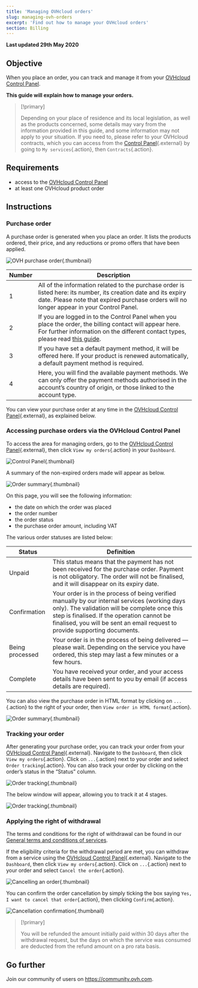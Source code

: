 ```yaml
---
title: 'Managing OVHcloud orders'
slug: managing-ovh-orders
excerpt: 'Find out how to manage your OVHcloud orders'
section: Billing
---
```


**Last updated 29th May 2020**

## Objective

When you place an order, you can track and manage it from your [OVHcloud Control Panel](https://www.ovh.com/auth/?action=gotomanager).

**This guide will explain how to manage your orders.**

> [!primary]
>
> Depending on your place of residence and its local legislation, as well as the products concerned, some details may vary from the information provided in this guide, and some information may not apply to your situation. If you need to, please refer to your OVHcloud contracts, which you can access from the [Control Panel](https://www.ovh.com/auth/?action=gotomanager){.external} by going to `My services`{.action}, then `Contracts`{.action}.
>

## Requirements

- access to the [OVHcloud Control Panel](https://www.ovh.com/auth/?action=gotomanager)
- at least one OVHcloud product order


## Instructions

### Purchase order

A purchase order is generated when you place an order. It lists the products ordered, their price, and any reductions or promo offers that have been applied.

![OVH purchase order](images/order01.png){.thumbnail}

|Number|Description|
|---|---|
|1|All of the information related to the purchase order is listed here: its number, its creation date and its expiry date. Please note that expired purchase orders will no longer appear in your Control Panel.|
|2|If you are logged in to the Control Panel when you place the order, the billing contact will appear here. For further information on the different contact types, please read [this guide](../../customer/managing-contacts/).|
|3|If you have set a default payment method, it will be offered here. If your product is renewed automatically, a default payment method is required.|
|4|Here, you will find the available payment methods. We can only offer the payment methods authorised in the account’s country of origin, or those linked to the account type.|

You can view your purchase order at any time in the [OVHcloud Control Panel](https://www.ovh.com/auth/?action=gotomanager){.external}, as explained below.

### Accessing purchase orders via the OVHcloud Control Panel

To access the area for managing orders, go to the [OVHcloud Control Panel](https://www.ovh.com/auth/?action=gotomanager){.external}, then click `View my orders`{.action} in your `Dashboard`.

![Control Panel](images/huborders.png){.thumbnail}

A summary of the non-expired orders made will appear as below.

![Order summary](images/order03.png){.thumbnail}

On this page, you will see the following information:

- the date on which the order was placed
- the order number
- the order status
- the purchase order amount, including VAT

The various order statuses are listed below:

|Status|Definition|
|---|---|
|Unpaid|This status means that the payment has not been received for the purchase order. Payment is not obligatory. The order will not be finalised, and it will disappear on its expiry date.|
|Confirmation|Your order is in the process of being verified manually by our internal services (working days only). The validation will be complete once this step is finalised. If the operation cannot be finalised, you will be sent an email request to provide supporting documents.|
|Being processed|Your order is in the process of being delivered — please wait. Depending on the service you have ordered, this step may last a few minutes or a few hours.|
|Complete|You have received your order, and your access details have been sent to you by email (if access details are required).|

You can also view the purchase order in HTML format by clicking on `...`{.action} to the right of your order, then `View order in HTML format`{.action}.

![Order summary](images/order04.png){.thumbnail}

### Tracking your order

After generating your purchase order, you can track your order from your [OVHcloud Control Panel](https://www.ovh.com/auth/?action=gotomanager){.external}. Navigate to the `Dashboard`, then click `View my orders`{.action}. Click on `...`{.action} next to your order and select `Order tracking`{.action}. You can also track your order by clicking on the order’s status in the “Status” column.

![Order tracking](images/order05b.png){.thumbnail}

The below window will appear, allowing you to track it at 4 stages.

![Order tracking](images/order06.png){.thumbnail}

### Applying the right of withdrawal

The terms and conditions for the right of withdrawal can be found in our [General terms and conditions of services](https://www.ovh.co.uk/support/contracts/).

If the eligibility criteria for the withdrawal period are met, you can withdraw from a service using the [OVHcloud Control Panel](https://www.ovh.com/auth/?action=gotomanager){.external}. Navigate to the `Dashboard`, then click `View my orders`{.action}. Click on `...`{.action} next to your order and select `Cancel the order`{.action}.

![Cancelling an order](images/cancelorder1.png){.thumbnail}

You can confirm the order cancellation by simply ticking the box saying `Yes, I want to cancel that order`{.action}, then clicking `Confirm`{.action}.

![Cancellation confirmation](images/cancelorder2.png){.thumbnail}


> [!primary]
>
> You will be refunded the amount initially paid within 30 days after the withdrawal request, but the days on which the service was consumed are deducted from the refund amount on a pro rata basis.
>


## Go further

Join our community of users on <https://community.ovh.com>.